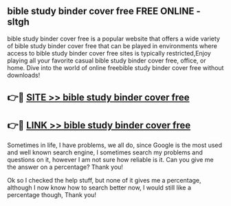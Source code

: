 ## bible study binder cover free FREE ONLINE - sltgh

bible study binder cover free is a popular website that offers a wide variety of bible study binder cover free that can be played in environments where access to bible study binder cover free sites is typically restricted,Enjoy playing all your favorite casual bible study binder cover free, office, or home. Dive into the world of online freebible study binder cover free without downloads!

## 👉🔴 [SITE >> bible study binder cover free](http://news.freeplayer.one?title=bible_study_binder_cover_free&ref=FRRE)

## 👉🔴 [LINK >> bible study binder cover free](http://news.freeplayer.one?title=bible_study_binder_cover_free&ref=FREE)

Sometimes in life, I have problems, we all do, since Google is the most used and well known search engine, I sometimes search my problems and questions on it, however I am not sure how reliable is it. Can you give me the answer on a percentage? Thank you!

Ok so I checked the help stuff, but none of it gives me a percentage, although I now know how to search better now, I would still like a percentage though, Thank you!